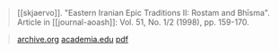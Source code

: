 > [[skjaervo]]. "Eastern Iranian Epic Traditions II: Rostam and Bhīsma". Article in [[journal-aoash]]: Vol. 51, No. 1/2 (1998), pp. 159-170.

> [archive.org](https://archive.org/details/skjaervo-epic-traditions)
> [academia.edu](https://www.academia.edu/33527466/)
> [pdf](skjaervo1998-traditions2.pdf)